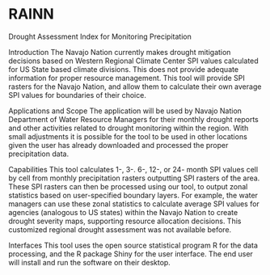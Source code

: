 # RAINN
Drought Assessment Index for Monitoring Precipitation

Introduction
The Navajo Nation currently makes drought mitigation decisions based on Western Regional Climate Center SPI values calculated for US State based climate divisions. This does not provide adequate information for proper resource management. This tool will provide SPI rasters for the Navajo Nation, and allow them to calculate their own average SPI values for boundaries of their choice.

Applications and Scope
The application will be used by Navajo Nation Department of Water Resource Managers for their monthly drought reports and other activities related to drought monitoring within the region. With small adjustments it is possible for the tool to be used in other locations given the user has already downloaded and processed the proper precipitation data.

Capabilities
This tool calculates 1-, 3-. 6-, 12-, or 24- month SPI values cell by cell from monthly precipitation rasters outputting SPI rasters of the area. These SPI rasters can then be processed using our tool, to output zonal statistics based on user-specified boundary layers. For example, the water managers can use these zonal statistics to calculate average SPI values for agencies (analogous to US states) within the Navajo Nation to create drought severity maps, supporting resource allocation decisions. This customized regional drought assessment was not available before.

Interfaces
This tool uses the open source statistical program R for the data processing, and the R package Shiny for the user interface. The end user will install and run the software on their desktop.
